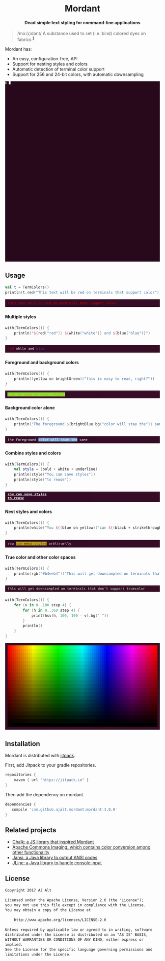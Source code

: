 <h1 align="center">Mordant</h1>
<h4 align="center">Dead simple text styling for command-line applications</h3>

> /mɔː(ɹ)dənt/ A substance used to set (i.e. bind) colored dyes on fabrics <sup>[1](https://wikipedia.org/wiki/Mordant)</sup>

Mordant has:

* An easy, configuration-free, API
* Support for nesting styles and colors
* Automatic detection of terminal color support
* Support for 256 and 24-bit colors, with automatic downsampling

<div align="center"><img src=".github/rainbow.gif"></div>

## Usage

```kotlin
val t = TermColors()
println(t.red("This text will be red on terminals that support color"))
```

<img src=".github/example_basic.png">

#### Multiple styles

```kotlin
with(TermColors()) {
    println("${red("red")} ${white("white")} and ${blue("blue")}")
}
```

<img src=".github/example_multi.png">

#### Foreground and background colors

```kotlin
with(TermColors()) {
    println((yellow on brightGreen)("this is easy to read, right?"))
}
```

<img src=".github/example_fg_bg.png">

#### Background color alone

```kotlin
with(TermColors()) {
    println("The foreground ${brightBlue.bg("color will stay the")} same")
}
```

<img src=".github/example_bg.png">

#### Combine styles and colors

```kotlin
with(TermColors()) {
    val style = (bold + white + underline)
    println(style("You can save styles"))
    println(style("to reuse"))
}
```

<img src=".github/example_styles.png">

#### Nest styles and colors

```kotlin
with(TermColors()) {
    println(white("You ${(blue on yellow)("can ${(black + strikethrough)("nest")} styles")} arbitrarily"))
}
```

<img src=".github/example_nesting.png">

#### True color and other color spaces
```kotlin
with(TermColors()) {
    println(rgb("#b4eeb4")("This will get downsampled on terminals that don't support truecolor"))
}
```

<img src=".github/example_rgb.png">
<p></p>

```kotlin
with(TermColors()) {
    for (v in 0..100 step 4) {
        for (h in 0..360 step 4) {
            print(hsv(h, 100, 100 - v).bg(" "))
        }
        println()
    }
}
```

<img src=".github/example_hsv.png">

## Installation

Mordant is distributed with [jitpack](https://jitpack.io/#ajalt/mordant).

First, add Jitpack to your gradle repositories.

```groovy
repositories {
    maven { url "https://jitpack.io" }
}
```

Then add the dependency on mordant.

```groovy
dependencies {
   compile 'com.github.ajalt.mordant:mordant:1.0.0'
}
```

## Related projects

* [Chalk: a JS library that inspired Mordant](https://github.com/chalk)
* [Apache Commons Imaging: which contains color conversion among other functionality](https://commons.apache.org/proper/commons-imaging/index.html)
* [Jansi: a Java library to output ANSI codes](https://github.com/fusesource/jansi)
* [JLine: a Java library to handle console input](https://github.com/jline)

## License

    Copyright 2017 AJ Alt

    Licensed under the Apache License, Version 2.0 (the "License");
    you may not use this file except in compliance with the License.
    You may obtain a copy of the License at

        http://www.apache.org/licenses/LICENSE-2.0

    Unless required by applicable law or agreed to in writing, software
    distributed under the License is distributed on an "AS IS" BASIS,
    WITHOUT WARRANTIES OR CONDITIONS OF ANY KIND, either express or implied.
    See the License for the specific language governing permissions and
    limitations under the License.
